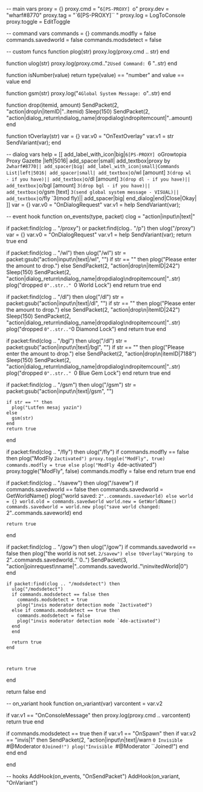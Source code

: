 -- main vars
proxy = {}
proxy.cmd = "`6[PS-PROXY] `o"
proxy.dev = "wharf#8770"
proxy.tag = "`6[PS-PROXY]`` "
proxy.log = LogToConsole
proxy.toggle = EditToggle



-- command vars
commands = {}
commands.modfly = false
commands.savedworld = false
commands.modsdetect = false




-- custom funcs
function plog(str)
  proxy.log(proxy.cmd .. str)
end

function ulog(str)
  proxy.log(proxy.cmd.."`2Used Command: `6 "..str)
end

function isNumber(value)
  return type(value) == "number" and value == value
end

function gsm(str)
  proxy.log("`4Global System Message: `o"..str)
end

function drop(itemid, amount)
  SendPacket(2, "action|drop\n|itemID|"..itemid)
  Sleep(150)
  SendPacket(2, "action|dialog_return\ndialog_name|dropdialog\ndropitemcount|"..amount)
end

function tOverlay(str)
  var = {}
  var.v0 = "OnTextOverlay"
  var.v1 = str
  SendVariant(var);
end




-- dialog vars
help = [[
add_label_with_icon|big|`6[PS-PROXY] `oGrowtopia Proxy Gazette                    |left|5016|
add_spacer|small|
add_textbox|proxy by `2wharf#8770||
add_spacer|big|
add_label_with_icon|small|Commands  List|left|5016|
add_spacer|small|
add_textbox|`o/wl [amount] `3(drop wl - if you have)||
add_textbox|`o/dl [amount] `3(drop dl - if you have)||
add_textbox|`o/bgl [amount] `3(drop bgl - if you have)||
add_textbox|`o/gsm [text] `3(send global system message - VISUAL)||
add_textbox|`o/fly `3(mod fly)||
add_spacer|big|
end_dialog|end|Close|Okay|
]]
var = {}
var.v0 = "OnDialogRequest"
var.v1 = help
SendVariant(var);

-- event hook
function on_events(type, packet)
  clog = "action|input\n|text|"
  
  if packet:find(clog .. "/proxy") or packet:find(clog.. "/p") then
    ulog("/proxy")
    var = {}
    var.v0 = "OnDialogRequest"
    var.v1 = help
    SendVariant(var);
    return true
  end
  
  
  if packet:find(clog .. "/wl") then
    ulog("/wl")
    str = packet:gsub("action|input\n|text|/wl", "")
    if str == "" then
      plog("Please enter the amount to drop.")
    else
      SendPacket(2, "action|drop\n|itemID|242")
      Sleep(150)
      SendPacket(2, "action|dialog_return\ndialog_name|dropdialog\ndropitemcount|"..str)
      plog("dropped `0"..str.." `0 World Lock")
    end
    return true
  end
  
  
  if packet:find(clog .. "/dl") then
    ulog("/dl")
    str = packet:gsub("action|input\n|text|/dl", "")
    if str == "" then
      plog("Please enter the amount to drop.")
    else
      SendPacket(2, "action|drop\n|itemID|242")
      Sleep(150)
      SendPacket(2, "action|dialog_return\ndialog_name|dropdialog\ndropitemcount|"..str)
      plog("dropped `0"..str.."`0 Diamond Lock")
    end
    return true
  end
  
  
  
  if packet:find(clog .. "/bgl") then
    ulog("/dl")
    str = packet:gsub("action|input\n|text|/bgl", "")
    if str == "" then
      plog("Please enter the amount to drop.")
    else
      SendPacket(2, "action|drop\n|itemID|7188")
      Sleep(150)
      SendPacket(2, "action|dialog_return\ndialog_name|dropdialog\ndropitemcount|"..str)
      plog("dropped `0"..str.." `0 Blue Gem Lock")
    end
    return true
  end
  
  
  
  if packet:find(clog .. "/gsm") then
    ulog("/gsm")
    str = packet:gsub("action|input\n|text|/gsm", "")
    
    if str == "" then
      plog("Lutfen mesaj yazin")
    else
      gsm(str)
    end
    return true
  end
  
  
  if packet:find(clog .. "/fly") then
    ulog("/fly")
    if commands.modfly == false then
      plog("ModFly `2activated")
      proxy.toggle("ModFly", true)
      commands.modfly = true
    else
      plog("ModFly `4de-activated")
      proxy.toggle("ModFly", false)
      commands.modfly = false
    end
    return true
  end
  
  
  if packet:find(clog .. "/savew") then
    ulog("/savew")
    if commands.savedworld == false then
      commands.savedworld = GetWorldName()
      plog("world saved: `2"..commands.savedworld)
    else
      world = {}
      world.old = commands.savedworld
      world.new = GetWorldName()
      commands.savedworld = world.new
      plog("save world changed: `2"..commands.saveworld)
    end
    
    return true
  end
  
  
  if packet:find(clog .. "/gow") then
    ulog("/gow")
    if commands.savedworld == false then
      plog("the world is not set. `2/savew")
    else
      tOverlay("Warping to `2"..commands.savedworld.."`0..")
      SendPacket(3, "action|joinrequest\nname|"..commands.savedworld.."\ninvitedWorld|0")
    end
    
    
    if packet:find(clog .. "/modsdetect") then
      ulog("/modsdetect")
      if commands.modsdetect == false then
        commands.modsdetect = true
        plog("invis moderator detection mode `2activated")
      else if commands.modsdetect == true then
        commands.modsdetect = false
        plog("invis moderator detection mode `4de-activated")
      end
      end
      
      return true
    end
    
    
    
    return true
  end
  
  return false
end



-- on_variant hook
function on_variant(var)
  varcontent = var.v2
  
  if var.v1 == "OnConsoleMessage" then
    proxy.log(proxy.cmd .. varcontent)
    return true
  end
  
  if commands.modsdetect == true then
    if var.v1 == "OnSpawn" then
      if var.v2 == "invis|1" then
        SendPacket(2, "action|input\n|text|/warn `0 Invisible `#@Moderator `0Joined!")
        plog("Invisible `#@Moderator ``Joined!")
      end
    end
  end
  
end

-- hooks
AddHook(on_events, "OnSendPacket")
AddHook(on_variant, "OnVariant")
